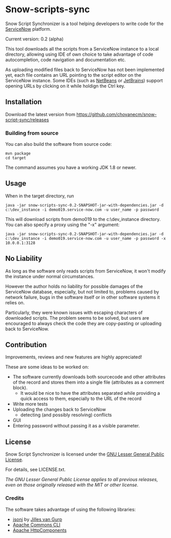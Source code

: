 # Snow-scripts-sync

Snow Script Synchronizer is a tool helping developers to write code for the [ServiceNow](http://www.servicenow.com) platform.

Current version: 0.2 (alpha)

This tool downloads all the scripts from a ServiceNow instance to a local directory, allowing using IDE of own choice
to take advantage of code autocompletion, code navigation and documentation etc.

As uploading modified files back to ServiceNow has not been implemented yet,
each file contains an URL pointing to the script editor on the ServiceNow instance.
Some IDEs (such as [NetBeans](http://www.netbeans.org) or [JetBrains](http://www.jetbrain.com)) support opening URLs
by clicking on it while holdign the Ctrl key.

## Installation
Download the latest version from
https://github.com/chovanecm/snow-script-sync/releases

### Building from source
You can also build the software from source code:

    mvn package
    cd target

The command assumes you have a working JDK 1.8 or newer.
## Usage
When in the target directory, run

	java -jar snow-scripts-sync-0.2-SNAPSHOT-jar-with-dependencies.jar -d c:\dev_instance -i demo019.service-now.com -u user_name -p password

This will download scripts from demo019 to the c:\dev_instance directory. You can also specify a proxy using the "-x" argument:

	java -jar snow-scripts-sync-0.2-SNAPSHOT-jar-with-dependencies.jar -d c:\dev_instance -i demo019.service-now.com -u user_name -p password -x 10.0.0.1:3128

## No Liability

As long as the software only reads scripts from ServiceNow, it won't modify the instance under normal circumstances.

However the author holds no liability for possible damages of the ServiceNow database, especially, but not limited to,
problems caused by network failure, bugs in the software itself or in other software systems it relies on.

Particularly, they were known issues with escaping characters of downloaded scripts. The problem seems to be solved,
but users are encouraged to always check the code they are copy-pasting or uploading back to ServiceNow.

## Contribution
Improvements, reviews and new features are highly appreciated!

These are some ideas to be worked on:

* The software currently downloads both sourcecode and other attributes of the record and stores them into a single file
 (attributes as a comment block).
  - It would be nice to have the attributes separated while providing a quick access to them, especially to the URL of the record
* Write more tests
* Uploading the changes back to ServiceNow
    - detecting (and possibly resolving) conflicts
* GUI
* Entering password without passing it as a visible parameter.

  

## License
Snow Script Synchronizer is licensed under the [GNU Lesser General Public License](https://www.gnu.org/licenses/gpl-3.0.txt).

For details, see LICENSE.txt.

*The GNU Lesser General Public License applies to all previous releases, even on those originally released with the MIT
or other license.*

### Credits
The software takes advantage of using the following libraries:

- [jsonj](https://github.com/jillesvangurp/jsonj/) by [Jilles van Gurp](https://github.com/jillesvangurp)
- [Apache Commons CLI](https://commons.apache.org/proper/commons-cli/)
- [Apache HttpComponents](https://hc.apache.org/)
